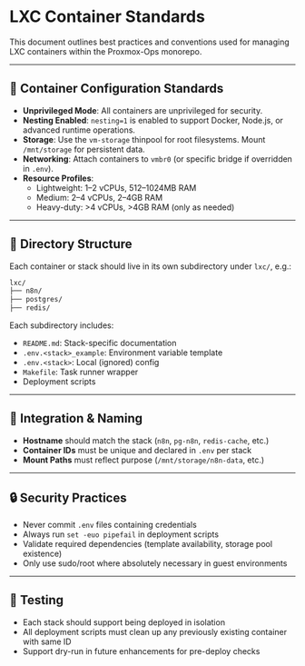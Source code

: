 # LXC Container Standards

This document outlines best practices and conventions used for managing LXC containers within the Proxmox-Ops monorepo.

---

## 🧱 Container Configuration Standards

- **Unprivileged Mode**: All containers are unprivileged for security.
- **Nesting Enabled**: `nesting=1` is enabled to support Docker, Node.js, or advanced runtime operations.
- **Storage**: Use the `vm-storage` thinpool for root filesystems. Mount `/mnt/storage` for persistent data.
- **Networking**: Attach containers to `vmbr0` (or specific bridge if overridden in `.env`).
- **Resource Profiles**:
  - Lightweight: 1–2 vCPUs, 512–1024MB RAM
  - Medium: 2–4 vCPUs, 2–4GB RAM
  - Heavy-duty: >4 vCPUs, >4GB RAM (only as needed)

---

## 📂 Directory Structure

Each container or stack should live in its own subdirectory under `lxc/`, e.g.:

```bash
lxc/
├── n8n/
├── postgres/
├── redis/
```

Each subdirectory includes:
- `README.md`: Stack-specific documentation
- `.env.<stack>_example`: Environment variable template
- `.env.<stack>`: Local (ignored) config
- `Makefile`: Task runner wrapper
- Deployment scripts

---

## 🧩 Integration & Naming

- **Hostname** should match the stack (`n8n`, `pg-n8n`, `redis-cache`, etc.)
- **Container IDs** must be unique and declared in `.env` per stack
- **Mount Paths** must reflect purpose (`/mnt/storage/n8n-data`, etc.)

---

## 🔒 Security Practices

- Never commit `.env` files containing credentials
- Always run `set -euo pipefail` in deployment scripts
- Validate required dependencies (template availability, storage pool existence)
- Only use sudo/root where absolutely necessary in guest environments

---

## 🧪 Testing

- Each stack should support being deployed in isolation
- All deployment scripts must clean up any previously existing container with same ID
- Support dry-run in future enhancements for pre-deploy checks
